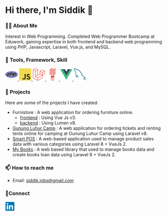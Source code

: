# Hi there, I'm Siddik 👋

### 👨‍💻 About Me
Interest in Web Programming. Completed Web Programmer Bootcamp at Eduwork, gaining expertise in both frontend and backend web programming using PHP, Javascript, Laravel, Vue.js, and MySQL.

### 🔧 Tools, Framework, Skill
<p align="left">
  <a href="https://id.wikipedia.org/wiki/PHP" target="_blank" rel="noreferrer">
    <img src="https://raw.githubusercontent.com/devicons/devicon/refs/heads/master/icons/php/php-original.svg" alt="PHP Programming Language" width="40" height="40"/>
  </a>
  <a href="https://developer.mozilla.org/en-US/docs/Web/JavaScript" target="_blank" rel="noreferrer">
    <img src="https://raw.githubusercontent.com/devicons/devicon/master/icons/javascript/javascript-original.svg" alt="JavaScript" width="40" height="40"/>
  </a>
  <a href="https://id.wikipedia.org/wiki/Laravel" target="_blank" rel="noreferrer">
    <img src="https://raw.githubusercontent.com/devicons/devicon/refs/heads/master/icons/laravel/laravel-original.svg" alt="Laravel" width="40" height="40"/>
  </a>
  <a href="https://lumen.laravel.com/docs/11.x" target="_blank" rel="noreferrer">
    <img src="https://raw.githubusercontent.com/devicons/devicon/refs/heads/master/icons/lumen/lumen-original.svg" alt="Lumen" width="40" height="40"/>
  </a>
  <a href="https://id.wikipedia.org/wiki/Vue.js" target="_blank" rel="noreferrer">
    <img src="https://raw.githubusercontent.com/devicons/devicon/refs/heads/master/icons/vuejs/vuejs-original.svg" alt="Vue JS" width="40" height="40"/>
  </a>
   <a href="https://id.wikipedia.org/wiki/MySQL" target="_blank" rel="noreferrer">
    <img src="https://raw.githubusercontent.com/devicons/devicon/refs/heads/master/icons/mysql/mysql-original.svg" alt="MySql" width="40" height="40"/>
  </a>
</p>

### 📂 Projects
Here are some of the projects I have created:
- Furnistore : A web application for ordering furniture online.
  - [frontend](https://github.com/siddiksrgr/furnistore-frontend) : Using Vue Js v3.
  - [backend](https://github.com/siddiksrgr/furnistore-backend) : Using Lumen v8.
- [Gunung Luhur Camp](https://github.com/siddiksrgr/gunung-luhur-camp) : A web application for ordering tickets and renting tents online for camping at Gunung Luhur Camp using Laravel v8.
- [Smart POS](https://github.com/siddiksrgr/smart-pos) : A web-based application used to manage product sales data with various categories using Laravel 8 + VueJs 2.
- [My Books](https://github.com/siddiksrgr/my-books) : A web based library that used to manage books data and create books loan data using Laravel 8 + VueJs 2.


### 📫 How to reach me
- Email: [siddik.jobs@gmail.com](mailto:siddik.jobs@gmail.com)

### 🔗Connect
<p align="left">
  <a href="https://www.linkedin.com/in/siddik-44a06023a/" target="_blank" rel="noreferrer">
    <img src="https://raw.githubusercontent.com/devicons/devicon/master/icons/linkedin/linkedin-original.svg" alt="LinkedIn" width="30" height="30"/>
  </a>
</p>

